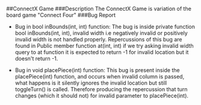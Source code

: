 ##ConnectX Game
###Description
The ConnectX Game is variation of the board game "Connect Four"
###Bug Report
* Bug in bool inBounds(int, int) function: The bug is inside private function bool inBounds(int, int), invalid width i.e negatively invalid or positively invalid width is not handled properly. Repercussions of this bug are found in Public member function at(int, int) if we try asking invalid width query to at function it is expected to return -1 for invalid location but it doesn't return -1.

* Bug in void placePiece(int) function: This bug is present inside the placePiece(int) function, and occurs when invalid column is passed, what happens is it silently ignores the invalid location but still toggleTurn() is called. Therefore producing the repercussion that turn changes (which it should not) for invalid parameter to placePiece(int).
